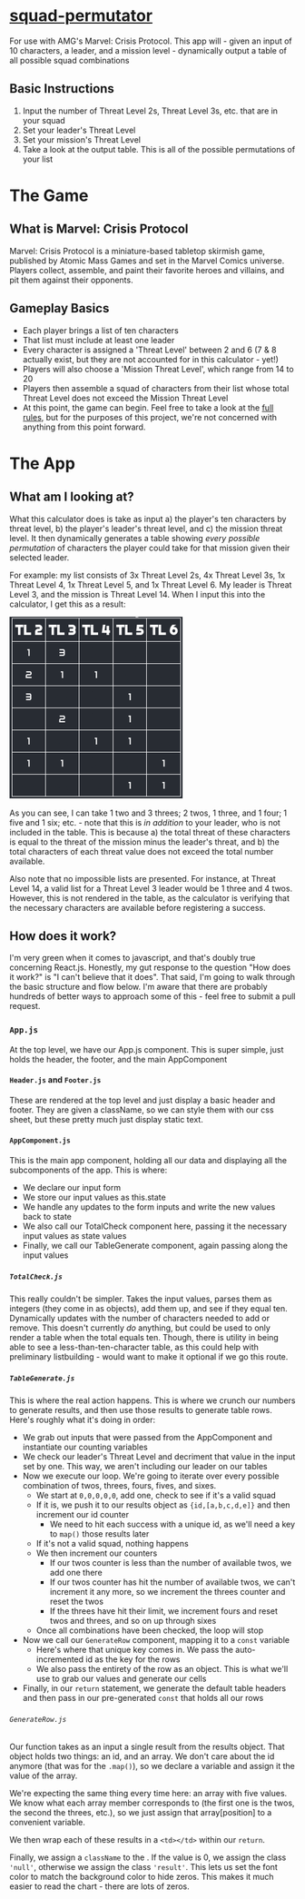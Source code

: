 # <a href='https://waaaaagh.com/squad-permutator'>squad-permutator</a>
 For use with AMG's Marvel: Crisis Protocol. This app will - given an input of 10 characters, a leader, and a mission level - dynamically output a table of all possible squad combinations

## Basic Instructions
1. Input the number of Threat Level 2s, Threat Level 3s, etc. that are in your squad
2. Set your leader's Threat Level
3. Set your mission's Threat Level
4. Take a look at the output table. This is all of the possible permutations of your list

# The Game

## What is Marvel: Crisis Protocol
Marvel: Crisis Protocol is a miniature-based tabletop skirmish game, published by Atomic Mass Games and set in the Marvel Comics universe. Players collect, assemble, and paint their favorite heroes and villains, and pit them against their opponents.

## Gameplay Basics
- Each player brings a list of ten characters
- That list must include at least one leader
- Every character is assigned a 'Threat Level' between 2 and 6 (7 & 8 actually exist, but they are not accounted for in this calculator - yet!)
- Players will also choose a 'Mission Threat Level', which range from 14 to 20
- Players then assemble a squad of characters from their list whose total Threat Level does not exceed the Mission Threat Level
- At this point, the game can begin. Feel free to take a look at the <a href="https://static1.squarespace.com/static/5ce432b1f9d2be000134d8ae/t/624611c01029733d213cfed1/1648759240161/CP01_CrisisProtocol_Rule_Book_033122web.pdf">full rules</a>, but for the purposes of this project, we're not concerned with anything from this point forward.

# The App

## What am I looking at?
What this calculator does is take as input a) the player's ten characters by threat level, b) the player's leader's threat level, and c) the mission threat level. It then dynamically generates a table showing _every possible permutation_ of characters the player could take for that mission given their selected leader.

For example: my list consists of 3x Threat Level 2s, 4x Threat Level 3s, 1x Threat Level 4, 1x Threat Level 5, and 1x Threat Level 6. My leader is Threat Level 3, and the mission is Threat Level 14. When I input this into the calculator, I get this as a result:

<img src='./assets/exampleTable.png' alt='sample table output' title="Sample Table Output" />

As you can see, I can take 1 two and 3 threes; 2 twos, 1 three, and 1 four; 1 five and 1 six; etc. - note that this is _in addition_ to your leader, who is not included in the table. This is because a) the total threat of these characters is equal to the threat of the mission minus the leader's threat, and b) the total characters of each threat value does not exceed the total number available.

Also note that no impossible lists are presented. For instance, at Threat Level 14, a valid list for a Threat Level 3 leader would be 1 three and 4 twos. However, this is not rendered in the table, as the calculator is verifying that the necessary characters are available before registering a success.

## How does it work?
I'm very green when it comes to javascript, and that's doubly true concerning React.js. Honestly, my gut response to the question "How does it work?" is "I can't believe that it does". That said, I'm going to walk through the basic structure and flow below. I'm aware that there are probably hundreds of better ways to approach some of this - feel free to submit a pull request.

### <code>App.js</code>
At the top level, we have our App.js component. This is super simple, just holds the header, the footer, and the main AppComponent

#### <code>Header.js</code> and <code>Footer.js</code>
These are rendered at the top level and just display a basic header and footer. They are given a className, so we can style them with our css sheet, but these pretty much just display static text.

#### <code>AppComponent.js</code>
This is the main app component, holding all our data and displaying all the subcomponents of the app. This is where:
- We declare our input form
- We store our input values as this.state
- We handle any updates to the form inputs and write the new values back to state
- We also call our TotalCheck component here, passing it the necessary input values as state values
- Finally, we call our TableGenerate component, again passing along the input values

##### <code>TotalCheck.js</code>
This really couldn't be simpler. Takes the input values, parses them as integers (they come in as objects), add them up, and see if they equal ten. Dynamically updates with the number of characters needed to add or remove. This doesn't currently _do_ anything, but could be used to only render a table when the total equals ten. Though, there is utility in being able to see a less-than-ten-character table, as this could help with preliminary listbuilding - would want to make it optional if we go this route.

##### <code>TableGenerate.js</code>
This is where the real action happens. This is where we crunch our numbers to generate results, and then use those results to generate table rows. Here's roughly what it's doing in order:

- We grab out inputs that were passed from the AppComponent and instantiate our counting variables
- We check our leader's Threat Level and decriment that value in the input set by one. This way, we aren't including our leader on our tables
- Now we execute our loop. We're going to iterate over every possible combination of twos, threes, fours, fives, and sixes. 
    - We start at <code>0,0,0,0,0</code>, add one, check to see if it's a valid squad
    - If it is, we push it to our results object as <code>{id,[a,b,c,d,e]}</code> and then increment our id counter
        - We need to hit each success with a unique id, as we'll need a key to <code>map()</code> those results later
    - If it's not a valid squad, nothing happens
    - We then increment our counters
        - If our twos counter is less than the number of available twos, we add one there
        - If our twos counter has hit the number of available twos, we can't increment it any more, so we increment the threes counter and reset the twos
        - If the threes have hit their limit, we increment fours and reset twos and threes, and so on up through sixes
    - Once all combinations have been checked, the loop will stop
- Now we call our <code>GenerateRow</code> component, mapping it to a <code>const</code> variable
    - Here's where that unique key comes in. We pass the auto-incremented id as the key for the rows
    - We also pass the entirety of the row as an object. This is what we'll use to grab our values and generate our cells
- Finally, in our <code>return</code> statement, we generate the default table headers and then pass in our pre-generated <code>const</code> that holds all our rows

###### <code>GenerateRow.js</code>
Our function takes as an input a single result from the results object. That object holds two things: an id, and an array. We don't care about the id anymore (that was for the <code>.map()</code>), so we declare a variable and assign it the value of the array.

We're expecting the same thing every time here: an array with five values. We know what each array member corresponds to (the first one is the twos, the second the threes, etc.), so we just assign that array\[position\] to a convenient variable.

We then wrap each of these results in a <code>\<td>\</td></code> within our <code>return</code>.

Finally, we assign a <code>className</code> to the <code><td></td></code>. If the value is 0, we assign the class <code>'null'</code>, otherwise we assign the class <code>'result'</code>. This lets us set the font color to match the background color to hide zeros. This makes it much easier to read the chart - there are lots of zeros.